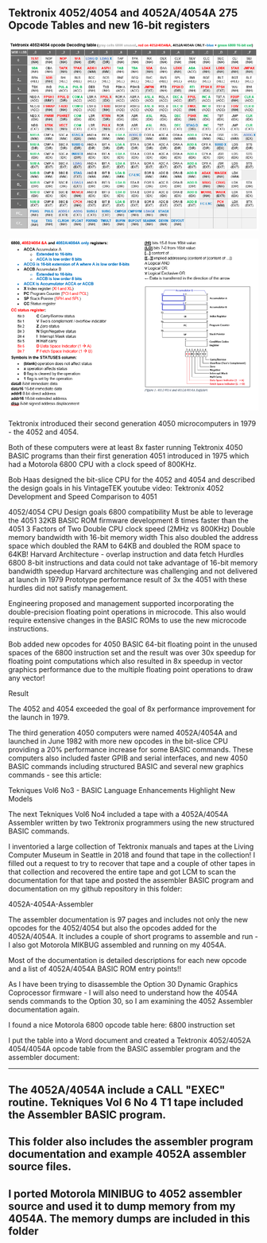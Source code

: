 Tektronix 4052/4054 and 4052A/4054A 275 Opcode Tables and new 16-bit registers
-------------
![4052/4054 and A-series Opcode table](./Tektronix%204052-4054%20Opcode%20Table.png)

![4052/4054 and A-series register info](./6800%20Registers%20and%204052-4054%20%26%20A-Series%20registers.png)

Tektronix introduced their second generation 4050 microcomputers in 1979 - the 4052 and 4054.

Both of these computers were at least 8x faster running Tektronix 4050 BASIC programs than their first generation 4051 introduced in 1975 which had a Motorola 6800 CPU with a clock speed of 800KHz.

Bob Haas designed the bit-slice CPU for the 4052 and 4054 and described the design goals in his VintageTEK youtube video:
Tektronix 4052 Development and Speed Comparison to 4051

4052/4054 CPU Design goals
6800 compatibility
Must be able to leverage the 4051 32KB BASIC ROM firmware development
8 times faster than the 4051
3 Factors of Two
Double CPU clock speed (2MHz vs 800KHz)
Double memory bandwidth with 16-bit memory width
This also doubled the address space which doubled the RAM to 64KB and doubled the ROM space to 64KB!
Harvard Architecture - overlap instruction and data fetch
Hurdles
6800 8-bit instructions and data could not take advantage of 16-bit memory bandwidth speedup
Harvard architecture was challenging and not delivered at launch in 1979
Prototype performance result of 3x the 4051 with these hurdles did not satisfy management.

Engineering proposed and management supported incorporating the double-precision floating point operations in microcode. This also would require extensive changes in the BASIC ROMs to use the new microcode instructions.

Bob added new opcodes for 4050 BASIC 64-bit floating point in the unused spaces of the 6800 instruction set and the result was over 30x speedup for floating point computations which also resulted in 8x speedup in vector graphics performance due to the multiple floating point operations to draw any vector!

Result

The 4052 and 4054 exceeded the goal of 8x performance improvement for the launch in 1979.

The third generation 4050 computers were named 4052A/4054A and launched in June 1982 with more new opcodes in the bit-slice CPU providing a 20% performance increase for some BASIC commands. These computers also included faster GPIB and serial interfaces, and new 4050 BASIC commands including structured BASIC and several new graphics commands - see this article:

Tekniques Vol6 No3 - BASIC Language Enhancements Highlight New Models

The next Tekniques Vol6 No4 included a tape with a 4052A/4054A Assembler written by two Tektronix programmers using the new structured BASIC commands.

I inventoried a large collection of Tektronix manuals and tapes at the Living Computer Museum in Seattle in 2018 and found that tape in the collection! I filled out a request to try to recover that tape and a couple of other tapes in that collection and recovered the entire tape and got LCM to scan the documentation for that tape and posted the assembler BASIC program and documentation on my github repository in this folder:

4052A-4054A-Assembler

The assembler documentation is 97 pages and includes not only the new opcodes for the 4052/4054 but also the opcodes added for the 4052A/4054A. It includes a couple of short programs to assemble and run - I also got Motorola MIKBUG assembled and running on my 4054A.

Most of the documentation is detailed descriptions for each new opcode and a list of 4052A/4054A BASIC ROM entry points!!

As I have been trying to disassemble the Option 30 Dynamic Graphics Coprocessor firmware - I will also need to understand how the 4054A sends commands to the Option 30, so I am examining the 4052 Assembler documentation again.

I found a nice Motorola 6800 opcode table here:
6800 instruction set

I put the table into a Word document and created a Tektronix 4052/4052A 4054/4054A opcode table from the BASIC assembler program and the assembler document:



---

The 4052A/4054A include a CALL "EXEC" routine.  Tekniques Vol 6 No 4 T1 tape included the Assembler BASIC program.
---
This folder also includes the assembler program documentation and example 4052A assembler source files.
---
I ported Motorola MINIBUG to 4052 assembler source and used it to dump memory from my 4054A.  The memory dumps are included in this folder
---
